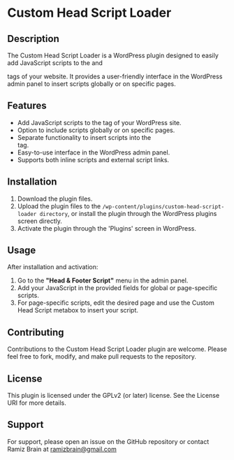 # Custom Head Script Loader

## Description

The Custom Head Script Loader is a WordPress plugin designed to easily add JavaScript scripts to the <head> and <footer> tags of your website. It provides a user-friendly interface in the WordPress admin panel to insert scripts globally or on specific pages.

## Features

- Add JavaScript scripts to the <head> tag of your WordPress site.
- Option to include scripts globally or on specific pages.
- Separate functionality to insert scripts into the <footer> tag.
- Easy-to-use interface in the WordPress admin panel.
- Supports both inline scripts and external script links.

## Installation

1. Download the plugin files.
2. Upload the plugin files to the `/wp-content/plugins/custom-head-script-loader directory`, or install the plugin through the WordPress plugins screen directly.
3. Activate the plugin through the 'Plugins' screen in WordPress.

## Usage

After installation and activation:

1. Go to the **"Head & Footer Script"** menu in the admin panel.
2. Add your JavaScript in the provided fields for global or page-specific scripts.
3. For page-specific scripts, edit the desired page and use the Custom Head Script metabox to insert your script.

## Contributing

Contributions to the Custom Head Script Loader plugin are welcome. Please feel free to fork, modify, and make pull requests to the repository.

## License

This plugin is licensed under the GPLv2 (or later) license. See the License URI for more details.

## Support

For support, please open an issue on the GitHub repository or contact Ramiz Brain at ramizbrain@gmail.com

